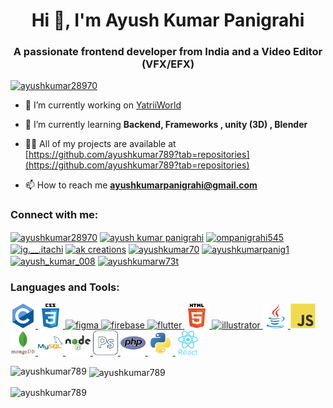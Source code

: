 <h1 align="center">Hi 👋, I'm Ayush Kumar Panigrahi</h1>
<h3 align="center">A passionate frontend developer from India and a Video Editor (VFX/EFX)</h3>

<p align="left"> <a href="https://twitter.com/ayushkumar28970" target="blank"><img src="https://img.shields.io/twitter/follow/ayushkumar28970?logo=twitter&style=for-the-badge" alt="ayushkumar28970" /></a> </p>

- 🔭 I’m currently working on [YatriiWorld](https://github.com/ayushkumar789/YatriiWorld)

- 🌱 I’m currently learning **Backend, Frameworks , unity (3D) , Blender**

- 👨‍💻 All of my projects are available at [https://github.com/ayushkumar789?tab=repositories](https://github.com/ayushkumar789?tab=repositories)

- 📫 How to reach me **ayushkumarpanigrahi@gmail.com**

<h3 align="left">Connect with me:</h3>
<p align="left">
<a href="https://twitter.com/ayushkumar28970" target="blank"><img align="center" src="https://raw.githubusercontent.com/rahuldkjain/github-profile-readme-generator/master/src/images/icons/Social/twitter.svg" alt="ayushkumar28970" height="30" width="40" /></a>
<a href="https://linkedin.com/in/ayush kumar panigrahi" target="blank"><img align="center" src="https://raw.githubusercontent.com/rahuldkjain/github-profile-readme-generator/master/src/images/icons/Social/linked-in-alt.svg" alt="ayush kumar panigrahi" height="30" width="40" /></a>
<a href="https://fb.com/ompanigrahi545" target="blank"><img align="center" src="https://raw.githubusercontent.com/rahuldkjain/github-profile-readme-generator/master/src/images/icons/Social/facebook.svg" alt="ompanigrahi545" height="30" width="40" /></a>
<a href="https://instagram.com/ig.__.itachi" target="blank"><img align="center" src="https://raw.githubusercontent.com/rahuldkjain/github-profile-readme-generator/master/src/images/icons/Social/instagram.svg" alt="ig.__.itachi" height="30" width="40" /></a>
<a href="https://www.youtube.com/c/ak creations" target="blank"><img align="center" src="https://raw.githubusercontent.com/rahuldkjain/github-profile-readme-generator/master/src/images/icons/Social/youtube.svg" alt="ak creations" height="30" width="40" /></a>
<a href="https://www.codechef.com/users/ayushkumar70" target="blank"><img align="center" src="https://cdn.jsdelivr.net/npm/simple-icons@3.1.0/icons/codechef.svg" alt="ayushkumar70" height="30" width="40" /></a>
<a href="https://www.hackerrank.com/ayushkumarpanig1" target="blank"><img align="center" src="https://raw.githubusercontent.com/rahuldkjain/github-profile-readme-generator/master/src/images/icons/Social/hackerrank.svg" alt="ayushkumarpanig1" height="30" width="40" /></a>
<a href="https://www.leetcode.com/ayush_kumar_008" target="blank"><img align="center" src="https://raw.githubusercontent.com/rahuldkjain/github-profile-readme-generator/master/src/images/icons/Social/leet-code.svg" alt="ayush_kumar_008" height="30" width="40" /></a>
<a href="https://auth.geeksforgeeks.org/user/ayushkumarw73t" target="blank"><img align="center" src="https://raw.githubusercontent.com/rahuldkjain/github-profile-readme-generator/master/src/images/icons/Social/geeks-for-geeks.svg" alt="ayushkumarw73t" height="30" width="40" /></a>
</p>

<h3 align="left">Languages and Tools:</h3>
<p align="left"> <a href="https://www.cprogramming.com/" target="_blank" rel="noreferrer"> <img src="https://raw.githubusercontent.com/devicons/devicon/master/icons/c/c-original.svg" alt="c" width="40" height="40"/> </a> <a href="https://www.w3schools.com/css/" target="_blank" rel="noreferrer"> <img src="https://raw.githubusercontent.com/devicons/devicon/master/icons/css3/css3-original-wordmark.svg" alt="css3" width="40" height="40"/> </a> <a href="https://www.figma.com/" target="_blank" rel="noreferrer"> <img src="https://www.vectorlogo.zone/logos/figma/figma-icon.svg" alt="figma" width="40" height="40"/> </a> <a href="https://firebase.google.com/" target="_blank" rel="noreferrer"> <img src="https://www.vectorlogo.zone/logos/firebase/firebase-icon.svg" alt="firebase" width="40" height="40"/> </a> <a href="https://flutter.dev" target="_blank" rel="noreferrer"> <img src="https://www.vectorlogo.zone/logos/flutterio/flutterio-icon.svg" alt="flutter" width="40" height="40"/> </a> <a href="https://www.w3.org/html/" target="_blank" rel="noreferrer"> <img src="https://raw.githubusercontent.com/devicons/devicon/master/icons/html5/html5-original-wordmark.svg" alt="html5" width="40" height="40"/> </a> <a href="https://www.adobe.com/in/products/illustrator.html" target="_blank" rel="noreferrer"> <img src="https://www.vectorlogo.zone/logos/adobe_illustrator/adobe_illustrator-icon.svg" alt="illustrator" width="40" height="40"/> </a> <a href="https://www.java.com" target="_blank" rel="noreferrer"> <img src="https://raw.githubusercontent.com/devicons/devicon/master/icons/java/java-original.svg" alt="java" width="40" height="40"/> </a> <a href="https://developer.mozilla.org/en-US/docs/Web/JavaScript" target="_blank" rel="noreferrer"> <img src="https://raw.githubusercontent.com/devicons/devicon/master/icons/javascript/javascript-original.svg" alt="javascript" width="40" height="40"/> </a> <a href="https://www.mongodb.com/" target="_blank" rel="noreferrer"> <img src="https://raw.githubusercontent.com/devicons/devicon/master/icons/mongodb/mongodb-original-wordmark.svg" alt="mongodb" width="40" height="40"/> </a> <a href="https://www.mysql.com/" target="_blank" rel="noreferrer"> <img src="https://raw.githubusercontent.com/devicons/devicon/master/icons/mysql/mysql-original-wordmark.svg" alt="mysql" width="40" height="40"/> </a> <a href="https://nodejs.org" target="_blank" rel="noreferrer"> <img src="https://raw.githubusercontent.com/devicons/devicon/master/icons/nodejs/nodejs-original-wordmark.svg" alt="nodejs" width="40" height="40"/> </a> <a href="https://www.photoshop.com/en" target="_blank" rel="noreferrer"> <img src="https://raw.githubusercontent.com/devicons/devicon/master/icons/photoshop/photoshop-line.svg" alt="photoshop" width="40" height="40"/> </a> <a href="https://www.php.net" target="_blank" rel="noreferrer"> <img src="https://raw.githubusercontent.com/devicons/devicon/master/icons/php/php-original.svg" alt="php" width="40" height="40"/> </a> <a href="https://www.python.org" target="_blank" rel="noreferrer"> <img src="https://raw.githubusercontent.com/devicons/devicon/master/icons/python/python-original.svg" alt="python" width="40" height="40"/> </a> <a href="https://reactjs.org/" target="_blank" rel="noreferrer"> <img src="https://raw.githubusercontent.com/devicons/devicon/master/icons/react/react-original-wordmark.svg" alt="react" width="40" height="40"/> </a> </p>

<p><img align="left" src="https://github-readme-stats.vercel.app/api/top-langs?username=ayushkumar789&show_icons=true&locale=en&layout=compact" alt="ayushkumar789" /></p>

<p>&nbsp;<img align="center" src="https://github-readme-stats.vercel.app/api?username=ayushkumar789&show_icons=true&locale=en" alt="ayushkumar789" /></p>

<p><img align="center" src="https://github-readme-streak-stats.herokuapp.com/?user=ayushkumar789&" alt="ayushkumar789" /></p>
